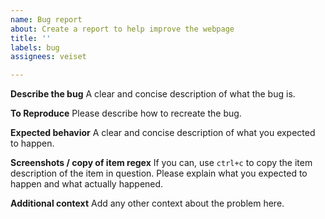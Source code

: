 ```yaml
---
name: Bug report
about: Create a report to help improve the webpage
title: ''
labels: bug
assignees: veiset

---
```


**Describe the bug**
A clear and concise description of what the bug is.

**To Reproduce**
Please describe how to recreate the bug.

**Expected behavior**
A clear and concise description of what you expected to happen.

**Screenshots / copy of item regex**
If you can, use `ctrl+c` to copy the item description of the item in question. 
Please explain what you expected to happen and what actually happened.

**Additional context**
Add any other context about the problem here.
